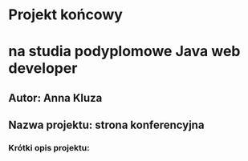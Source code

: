 # **Projekt końcowy**
# na studia podyplomowe Java web developer
## Autor: Anna Kluza

## Nazwa projektu: strona konferencyjna
### Krótki opis projektu:
